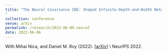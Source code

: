```yaml
---
title: "The Neural Covariance SDE: Shaped Infinite-Depth-and-Width Networks at Initialization
"
collection: conference
venue: arXiv 
permalink: /research/2022-06-06-neural
date: 2022-06-06
---
```


With Mihai Nica, and Daniel M. Roy (2022). 
\[[arXiv](https://arxiv.org/abs/2206.02768)\] \\
NeurIPS 2022.

